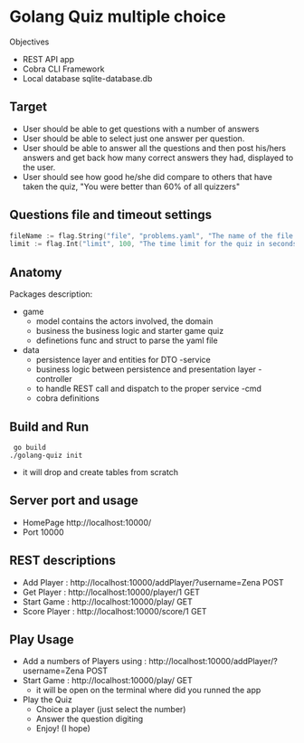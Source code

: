 # Golang Quiz multiple choice

Objectives
- REST API app
- Cobra CLI Framework
- Local database sqlite-database.db

## Target
- User should be able to get questions with a number of answers
- User should be able to select just one answer per question.
- User should be able to answer all the questions and then post his/hers answers and get back how many correct answers they had, displayed to the user.
- User should see how good he/she did compare to others that have taken the quiz, "You were better than 60% of all quizzers"

## Questions file and timeout settings
```go
fileName := flag.String("file", "problems.yaml", "The name of the file with the problems")
limit := flag.Int("limit", 100, "The time limit for the quiz in seconds")
```

## Anatomy
Packages description:
- game
    - model contains the actors involved, the domain
    - business the business logic and starter game quiz
    - definetions func and struct to parse the yaml file
- data
    - persistence layer and entities for DTO
-service
    - business logic between persistence and presentation layer
-controller
    - to handle REST call and dispatch to the proper service
-cmd
    - cobra definitions 

## Build and Run
```
 go build
./golang-quiz init

```
- it will drop and create tables from scratch

## Server port and usage
- HomePage http://localhost:10000/
- Port 10000

## REST descriptions
- Add Player : http://localhost:10000/addPlayer/?username=Zena POST
- Get Player : http://localhost:10000/player/1 GET
- Start Game : http://localhost:10000/play/ GET
- Score Player : http://localhost:10000/score/1 GET

## Play Usage
- Add a numbers of Players using : http://localhost:10000/addPlayer/?username=Zena POST
- Start Game : http://localhost:10000/play/ GET
    - it will be open on the terminal where did you runned the app
- Play the Quiz 
    - Choice a player (just select the number) 
    - Answer the question digiting 
    - Enjoy! (I hope)
